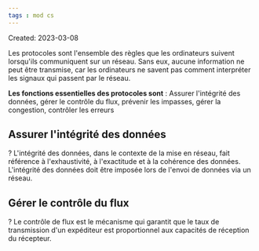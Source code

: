 ```yaml
---
tags : mod cs
---
```

Created: 2023-03-08

Les protocoles sont l'ensemble des règles que les ordinateurs suivent lorsqu'ils communiquent sur un réseau. Sans eux, aucune information ne peut être transmise, car les ordinateurs ne savent pas comment interpréter les signaux qui passent par le réseau.

**Les fonctions essentielles des protocoles sont** : Assurer l'intégrité des données, gérer le contrôle du flux, prévenir les impasses, gérer la congestion, contrôler les erreurs

## Assurer l'intégrité des données
?
L'intégrité des données, dans le contexte de la mise en réseau, fait référence à l'exhaustivité, à l'exactitude et à la cohérence des données. L'intégrité des données doit être imposée lors de l'envoi de données via un réseau.

## Gérer le contrôle du flux
?
Le contrôle de flux est le mécanisme qui garantit que le taux de transmission d'un expéditeur est proportionnel aux capacités de réception du récepteur.


